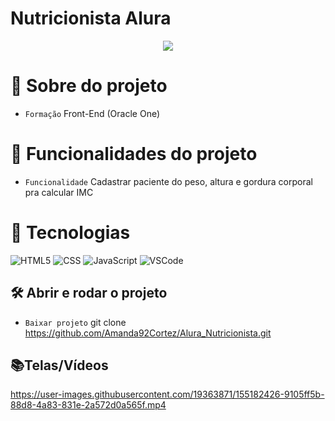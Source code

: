 <h1>Nutricionista Alura</h1>

<p align="center">
   <img src="http://img.shields.io/static/v1?label=STATUS&message=FINALIZADA&color=RED&style=for-the-badge" #vitrinedev/>
</p>

# :pushpin: Sobre do projeto
- `Formação` Front-End (Oracle One)

# :hammer: Funcionalidades do projeto
- `Funcionalidade` Cadastrar paciente do peso, altura e gordura corporal pra calcular IMC

# :bookmark_tabs: Tecnologias
![HTML5](https://img.shields.io/badge/HTML-e06b12?style=for-the-badge&logo=html5&logoColor=white)
![CSS](https://img.shields.io/badge/CSS-1283e0?&style=for-the-badge&logo=css3&logoColor=white)
![JavaScript](https://img.shields.io/badge/JavaScript-F7DF1E?style=for-the-badge&logo=javascript&logoColor=414141)
![VSCode](https://img.shields.io/badge/-VSCode-007ACC?style=for-the-badge&logo=visual-studio-code&logoColor=white)

## 🛠️ Abrir e rodar o projeto
- `Baixar projeto` git clone https://github.com/Amanda92Cortez/Alura_Nutricionista.git

## 📚Telas/Vídeos
https://user-images.githubusercontent.com/19363871/155182426-9105ff5b-88d8-4a83-831e-2a572d0a565f.mp4
